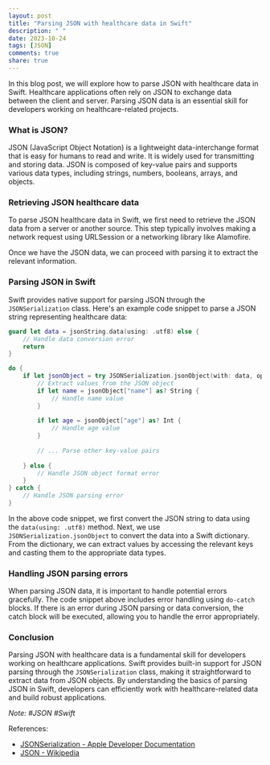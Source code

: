 ```yaml
---
layout: post
title: "Parsing JSON with healthcare data in Swift"
description: " "
date: 2023-10-24
tags: [JSON]
comments: true
share: true
---
```


In this blog post, we will explore how to parse JSON with healthcare data in Swift. Healthcare applications often rely on JSON to exchange data between the client and server. Parsing JSON data is an essential skill for developers working on healthcare-related projects.

### What is JSON?

JSON (JavaScript Object Notation) is a lightweight data-interchange format that is easy for humans to read and write. It is widely used for transmitting and storing data. JSON is composed of key-value pairs and supports various data types, including strings, numbers, booleans, arrays, and objects.

### Retrieving JSON healthcare data

To parse JSON healthcare data in Swift, we first need to retrieve the JSON data from a server or another source. This step typically involves making a network request using URLSession or a networking library like Alamofire.

Once we have the JSON data, we can proceed with parsing it to extract the relevant information.

### Parsing JSON in Swift

Swift provides native support for parsing JSON through the `JSONSerialization` class. Here's an example code snippet to parse a JSON string representing healthcare data:

```swift
guard let data = jsonString.data(using: .utf8) else {
    // Handle data conversion error
    return
}

do {
    if let jsonObject = try JSONSerialization.jsonObject(with: data, options: []) as? [String: Any] {
        // Extract values from the JSON object
        if let name = jsonObject["name"] as? String {
            // Handle name value
        }
        
        if let age = jsonObject["age"] as? Int {
            // Handle age value
        }
        
        // ... Parse other key-value pairs
        
    } else {
        // Handle JSON object format error
    }
} catch {
    // Handle JSON parsing error
}
```

In the above code snippet, we first convert the JSON string to data using the `data(using: .utf8)` method. Next, we use `JSONSerialization.jsonObject` to convert the data into a Swift dictionary. From the dictionary, we can extract values by accessing the relevant keys and casting them to the appropriate data types.

### Handling JSON parsing errors

When parsing JSON data, it is important to handle potential errors gracefully. The code snippet above includes error handling using `do-catch` blocks. If there is an error during JSON parsing or data conversion, the catch block will be executed, allowing you to handle the error appropriately.

### Conclusion

Parsing JSON with healthcare data is a fundamental skill for developers working on healthcare applications. Swift provides built-in support for JSON parsing through the `JSONSerialization` class, making it straightforward to extract data from JSON objects. By understanding the basics of parsing JSON in Swift, developers can efficiently work with healthcare-related data and build robust applications.

*Note: #JSON #Swift*

References:
- [JSONSerialization - Apple Developer Documentation](https://developer.apple.com/documentation/foundation/jsonserialization)
- [JSON - Wikipedia](https://en.wikipedia.org/wiki/JSON)